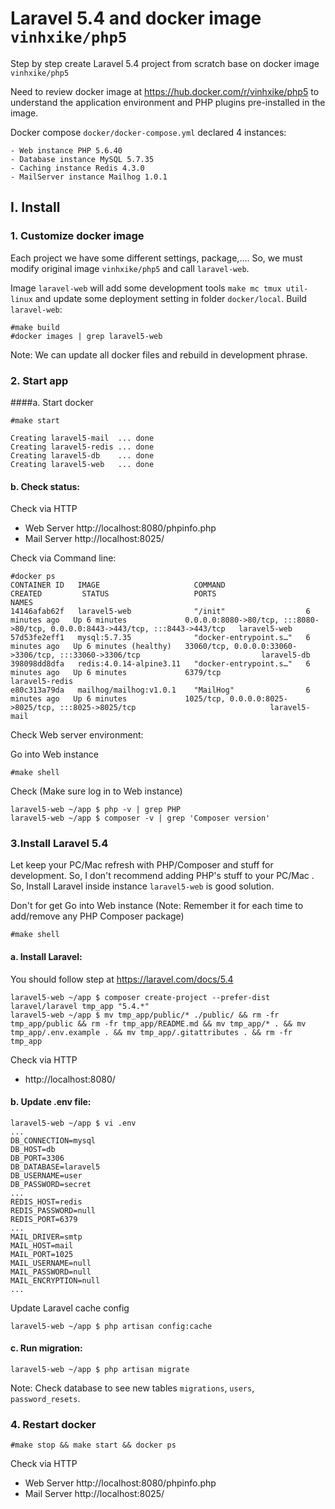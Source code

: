 # Laravel 5.4 and docker image `vinhxike/php5`

Step by step create Laravel 5.4 project from scratch base on docker image `vinhxike/php5`

Need to review docker image at https://hub.docker.com/r/vinhxike/php5 to understand the application environment and PHP plugins pre-installed in the image. 

Docker compose `docker/docker-compose.yml` declared 4 instances:

    - Web instance PHP 5.6.40
    - Database instance MySQL 5.7.35
    - Caching instance Redis 4.3.0
    - MailServer instance Mailhog 1.0.1

## I. Install

### 1. Customize docker image
Each project we have some different settings, package,.... So, we must modify original image `vinhxike/php5` and call `laravel-web`.

Image `laravel-web` will add some development tools `make mc tmux util-linux` and update some deployment setting in folder `docker/local`. Build `laravel-web`:

    #make build
    #docker images | grep laravel5-web

Note: We can update all docker files and rebuild in development phrase.

### 2. Start app 
####a. Start docker

    #make start

    Creating laravel5-mail  ... done
    Creating laravel5-redis ... done
    Creating laravel5-db    ... done
    Creating laravel5-web   ... done


#### b. Check status:
Check via HTTP
- Web Server http://localhost:8080/phpinfo.php
- Mail Server http://localhost:8025/

Check via Command line:

    #docker ps
    CONTAINER ID   IMAGE                     COMMAND                  CREATED         STATUS                   PORTS                                                                            NAMES
    14146afab62f   laravel5-web              "/init"                  6 minutes ago   Up 6 minutes             0.0.0.0:8080->80/tcp, :::8080->80/tcp, 0.0.0.0:8443->443/tcp, :::8443->443/tcp   laravel5-web
    57d53fe2eff1   mysql:5.7.35              "docker-entrypoint.s…"   6 minutes ago   Up 6 minutes (healthy)   33060/tcp, 0.0.0.0:33060->3306/tcp, :::33060->3306/tcp                           laravel5-db
    398098dd8dfa   redis:4.0.14-alpine3.11   "docker-entrypoint.s…"   6 minutes ago   Up 6 minutes             6379/tcp                                                                         laravel5-redis
    e80c313a79da   mailhog/mailhog:v1.0.1    "MailHog"                6 minutes ago   Up 6 minutes             1025/tcp, 0.0.0.0:8025->8025/tcp, :::8025->8025/tcp                              laravel5-mail

Check Web server environment:

Go into Web instance

    #make shell

Check (Make sure log in to Web instance)

    laravel5-web ~/app $ php -v | grep PHP
    laravel5-web ~/app $ composer -v | grep 'Composer version'

### 3.Install Laravel 5.4

Let keep your PC/Mac refresh with PHP/Composer and stuff for development. So, I don't recommend adding PHP's stuff to your PC/Mac 
. So, Install Laravel inside instance `laravel5-web` is good solution.

Don't for get Go into Web instance (Note: Remember it for each time to add/remove any PHP Composer package)

    #make shell

#### a. Install Laravel:

You should follow step at https://laravel.com/docs/5.4

    laravel5-web ~/app $ composer create-project --prefer-dist laravel/laravel tmp_app "5.4.*"
    laravel5-web ~/app $ mv tmp_app/public/* ./public/ && rm -fr tmp_app/public && rm -fr tmp_app/README.md && mv tmp_app/* . && mv tmp_app/.env.example . && mv tmp_app/.gitattributes . && rm -fr tmp_app

Check via HTTP
- http://localhost:8080/

#### b. Update .env file:

    laravel5-web ~/app $ vi .env
    ...
    DB_CONNECTION=mysql
    DB_HOST=db
    DB_PORT=3306
    DB_DATABASE=laravel5
    DB_USERNAME=user
    DB_PASSWORD=secret
    ...
    REDIS_HOST=redis
    REDIS_PASSWORD=null
    REDIS_PORT=6379
    ...
    MAIL_DRIVER=smtp
    MAIL_HOST=mail
    MAIL_PORT=1025
    MAIL_USERNAME=null
    MAIL_PASSWORD=null
    MAIL_ENCRYPTION=null
    ...
    

Update Laravel cache config

    laravel5-web ~/app $ php artisan config:cache

#### c. Run migration:

    laravel5-web ~/app $ php artisan migrate

Note: Check database to see new tables `migrations`, `users`, `password_resets`.

### 4. Restart docker

    #make stop && make start && docker ps

Check via HTTP

- Web Server http://localhost:8080/phpinfo.php
- Mail Server http://localhost:8025/


